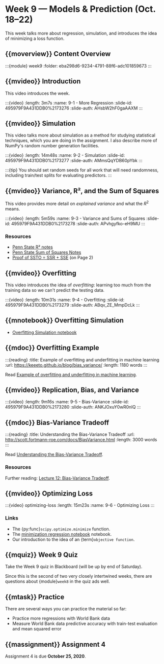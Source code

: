 # Week 9 — Models & Prediction (Oct. 18–22)

This week talks more about regression, simulation, and introduces the idea of minimizing a loss function.

## {{moverview}} Content Overview

:::{module} week9
:folder: eba298d6-9234-4791-88f6-adc101859673
:::

## {{mvideo}} Introduction

This video introduces the week.

:::{video}
:length: 3m7s
:name: 9-1 - More Regression
:slide-id: 495979F9A431DDB0%2173276
:slide-auth: AHsbW2hF0gaAAXM
:::

## {{mvideo}} Simulation

This video talks more about simulation as a method for studying statistical techniques, which you are doing in the assignment.
I also describe more of NumPy's random number generation facilities.

:::{video}
:length: 14m48s
:name: 9-2 - Simulation
:slide-id: 495979F9A431DDB0%2173277
:slide-auth: AMmsQqYDB60pYbk
:::

:::{tip}
You should set random seeds for all work that will need randomness, including train/test splits for evaluating predictors.
:::

## {{mvideo}} Variance, R², and the Sum of Squares

This video provides more detail on *explained variance* and what the $R^2$ means.

:::{video}
:length: 5m59s
:name: 9-3 - Variance and Sums of Squares
:slide-id: 495979F9A431DDB0%2173278
:slide-auth: APvhgyfko-eH9MU
:::

### Resources

- [Penn State R² notes](https://online.stat.psu.edu/stat462/node/95/)
- [Penn State Sum of Squares Notes](https://online.stat.psu.edu/stat462/node/104/)
- [Proof of SSTO = SSR + SSE](https://web.njit.edu/~wguo/Math644_2012/Math644_Chapter%201_part4.pdf) (on Page 2)

## {{mvideo}} Overfitting

This video introduces the idea of *overfitting*: learning too much from the training data so we can't predict the testing data.

:::{video}
:length: 10m31s
:name: 9-4 - Overfitting
:slide-id: 495979F9A431DDB0%2173279
:slide-auth: ABqv_ZE_MmpDcLk
:::

## {{mnotebook}} Overfitting Simulation

- [Overfitting Simulation notebook](./OverfittingSimulation.ipynb)

## {{mdoc}} Overfitting Example

:::{reading}
:title: Example of overfitting and underfitting in machine learning
:url: https://keeeto.github.io/blog/bias_variance/
:length: 1180 words
:::

Read [Example of overfitting and underfitting in machine learning](https://keeeto.github.io/blog/bias_variance/).

## {{mvideo}} Replication, Bias, and Variance

:::{video}
:length: 9m16s
:name: 9-5 - Bias-Variance
:slide-id: 495979F9A431DDB0%2173280
:slide-auth: ANKJOxuY0wR0nIQ
:::

## {{mdoc}} Bias-Variance Tradeoff

:::{reading}
:title: Understanding the Bias-Variance Tradeoff
:url: http://scott.fortmann-roe.com/docs/BiasVariance.html
:length: 3000 words
:::

Read [Understanding the Bias-Variance Tradeoff](http://scott.fortmann-roe.com/docs/BiasVariance.html).

### Resources

Further reading: [Lecture 12: Bias-Variance Tradeoff](https://www.cs.cornell.edu/courses/cs4780/2018fa/lectures/lecturenote12.html).

## {{mvideo}} Optimizing Loss

:::{video} optimizing-loss
:length: 15m23s
:name: 9-6 - Optimizing Loss
:::

### Links

- The {py:func}`scipy.optimize.minimize` function.
- The [minimization regression notebook](./BadRegression.ipynb) notebook.
- Our introduction to the idea of an {term}`objective function`.

## {{mquiz}} Week 9 Quiz

Take the Week 9 quiz in Blackboard (will be up by end of Saturday).

Since this is the second of two very closely intertwined weeks, there are questions about {module}`week8` in the quiz ads well.

## {{mtask}} Practice

There are several ways you can practice the material so far:

- Practice more regressions with World Bank data
- Measure World Bank data predictive accuracy with train-test evaluation and mean squared error

## {{massignment}} Assignment 4

Assignment 4 is due **October 25, 2020**.
